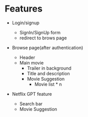 # Features

- Login/signup

  - SignIn/SignUp form
  - redirect to brows page

- Browse page(after authentication)

  - Header
  - Main movie
    - Trailer in background
    - Title and description
    - Movie Suggestion
      - Movie list \* n

- Netflix GPT feature
  - Search bar
  - Movie Suggestion
